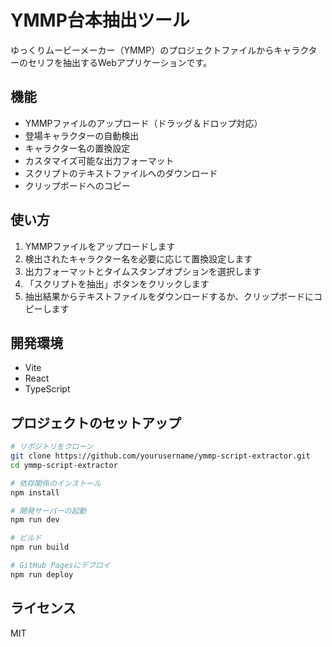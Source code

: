 # YMMP台本抽出ツール

ゆっくりムービーメーカー（YMMP）のプロジェクトファイルからキャラクターのセリフを抽出するWebアプリケーションです。

## 機能

- YMMPファイルのアップロード（ドラッグ＆ドロップ対応）
- 登場キャラクターの自動検出
- キャラクター名の置換設定
- カスタマイズ可能な出力フォーマット
- スクリプトのテキストファイルへのダウンロード
- クリップボードへのコピー

## 使い方

1. YMMPファイルをアップロードします
2. 検出されたキャラクター名を必要に応じて置換設定します
3. 出力フォーマットとタイムスタンプオプションを選択します
4. 「スクリプトを抽出」ボタンをクリックします
5. 抽出結果からテキストファイルをダウンロードするか、クリップボードにコピーします

## 開発環境

- Vite
- React
- TypeScript

## プロジェクトのセットアップ

```bash
# リポジトリをクローン
git clone https://github.com/yourusername/ymmp-script-extractor.git
cd ymmp-script-extractor

# 依存関係のインストール
npm install

# 開発サーバーの起動
npm run dev

# ビルド
npm run build

# GitHub Pagesにデプロイ
npm run deploy
```

## ライセンス

MIT